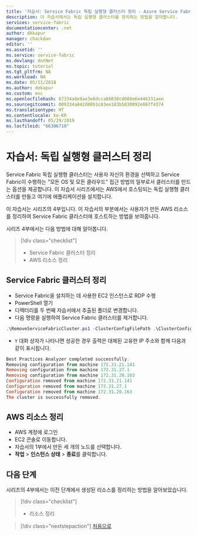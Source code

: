 ```yaml
---
title: '자습서: Service Fabric 독립 실행형 클러스터 정리 - Azure Service Fabric | Microsoft Docs'
description: 이 자습서에서는 독립 실행형 클러스터를 정리하는 방법을 알아봅니다.
services: service-fabric
documentationcenter: .net
author: dkkapur
manager: chackdan
editor: ''
ms.assetid: ''
ms.service: service-fabric
ms.devlang: dotNet
ms.topic: tutorial
ms.tgt_pltfrm: NA
ms.workload: NA
ms.date: 05/11/2018
ms.author: dekapur
ms.custom: mvc
ms.openlocfilehash: 67334a0e8ae3e6dcca86830cd088e6e446331aee
ms.sourcegitcommit: 009334a842d08b1c83ee183b5830092e067f4374
ms.translationtype: HT
ms.contentlocale: ko-KR
ms.lasthandoff: 05/29/2019
ms.locfileid: "66306710"
---
```

# <a name="tutorial-clean-up-your-standalone-cluster"></a>자습서: 독립 실행형 클러스터 정리

Service Fabric 독립 실행형 클러스터는 사용자 자신의 환경을 선택하고 Service Fabric이 수행하는 "모든 OS 및 모든 클라우드" 접근 방법의 일부로서 클러스터를 만드는 옵션을 제공합니다. 이 자습서 시리즈에서는 AWS에서 호스팅되는 독립 실행형 클러스터를 만들고 여기에 애플리케이션을 설치합니다.

이 자습서는 시리즈의 4부입니다. 이 자습서의 부분에서는 사용자가 만든 AWS 리소스를 정리하여 Service Fabric 클러스터에 호스트하는 방법을 보여줍니다.

시리즈 4부에서는 다음 방법에 대해 알아봅니다.

> [!div class="checklist"]
> * Service Fabric 클러스터 정리
> * AWS 리소스 정리

## <a name="clean-up-service-fabric-cluster"></a>Service Fabric 클러스터 정리

* Service Fabric을 설치하는 데 사용한 EC2 인스턴스로 RDP 수행
* PowerShell 열기
* 디렉터리를 두 번째 자습서에서 추출된 폴더로 변경합니다.
* 다음 명령을 실행하여 Service Fabric 클러스터를 제거합니다.

```powershell
.\RemoveServiceFabricCluster.ps1 -ClusterConfigFilePath .\ClusterConfig.Unsecure.MultiMachine.json
```

* `Y` 대화 상자가 나타나면 성공한 경우 출력은 대체된 고유한 IP 주소와 함께 다음과 같이 표시됩니다.

```powershell
Best Practices Analyzer completed successfully.
Removing configuration from machine 172.31.21.141
Removing configuration from machine 172.31.27.1
Removing configuration from machine 172.31.20.163
Configuration removed from machine 172.31.21.141
Configuration removed from machine 172.31.27.1
Configuration removed from machine 172.31.20.163
The cluster is successfully removed.
```

## <a name="clean-up-aws-resources"></a>AWS 리소스 정리

* AWS 계정에 로그인
* EC2 콘솔로 이동합니다.
* 자습서의 1부에서 만든 세 개의 노드를 선택합니다.
* **작업** > **인스턴스 상태** > **종료**를 클릭합니다.

## <a name="next-steps"></a>다음 단계

시리즈의 4부에서는 이전 단계에서 생성된 리소스를 정리하는 방법을 알아보았습니다.

> [!div class="checklist"]
> * 리소스 정리

> [!div class="nextstepaction"]
> [처음으로](service-fabric-tutorial-standalone-create-infrastructure.md)
